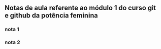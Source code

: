 ## Notas de aula referente ao módulo 1 do curso git e github da potência feminina

### nota 1

### nota 2